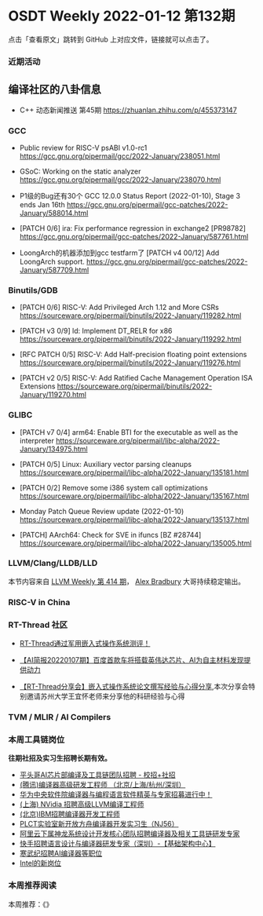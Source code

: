 # OSDT Weekly 2022-01-12 第132期

点击「查看原文」跳转到 GitHub 上对应文件，链接就可以点击了。

### 近期活动

## 编译社区的八卦信息

- C++ 动态新闻推送 第45期
  https://zhuanlan.zhihu.com/p/455373147

### GCC

- Public review for RISC-V psABI v1.0-rc1
  https://gcc.gnu.org/pipermail/gcc/2022-January/238051.html

- GSoC: Working on the static analyzer
  https://gcc.gnu.org/pipermail/gcc/2022-January/238070.html

- P1级的Bug还有30个 GCC 12.0.0 Status Report (2022-01-10), Stage 3 ends Jan 16th
  https://gcc.gnu.org/pipermail/gcc-patches/2022-January/588014.html

- [PATCH 0/6] ira: Fix performance regression in exchange2 [PR98782]
  https://gcc.gnu.org/pipermail/gcc-patches/2022-January/587761.html

- LoongArch的机器添加到gcc testfarm了
  [PATCH v4 00/12] Add LoongArch support.
  https://gcc.gnu.org/pipermail/gcc-patches/2022-January/587709.html

### Binutils/GDB

- [PATCH 0/6] RISC-V: Add Privileged Arch 1.12 and More CSRs
  https://sourceware.org/pipermail/binutils/2022-January/119282.html

- [PATCH v3 0/9] ld: Implement DT_RELR for x86
  https://sourceware.org/pipermail/binutils/2022-January/119292.html

- [RFC PATCH 0/5] RISC-V: Add Half-precision floating point extensions
  https://sourceware.org/pipermail/binutils/2022-January/119276.html

- [PATCH v2 0/5] RISC-V: Add Ratified Cache Management Operation ISA Extensions
  https://sourceware.org/pipermail/binutils/2022-January/119270.html

### GLIBC

- [PATCH v7 0/4] arm64: Enable BTI for the executable as well as the interpreter
  https://sourceware.org/pipermail/libc-alpha/2022-January/134975.html

- [PATCH 0/5] Linux: Auxiliary vector parsing cleanups
  https://sourceware.org/pipermail/libc-alpha/2022-January/135181.html

- [PATCH 0/2] Remove some i386 system call optimizations
  https://sourceware.org/pipermail/libc-alpha/2022-January/135167.html

- Monday Patch Queue Review update (2022-01-10)
  https://sourceware.org/pipermail/libc-alpha/2022-January/135137.html

- [PATCH] AArch64: Check for SVE in ifuncs [BZ #28744]
  https://sourceware.org/pipermail/libc-alpha/2022-January/135005.html

### LLVM/Clang/LLDB/LLD

本节内容来自 [LLVM Weekly 第 414 期](http://llvmweekly.org/issue/414)，
[Alex Bradbury](https://www.linkedin.com/in/alex-bradbury/) 大哥持续稳定输出。

### RISC-V in China

### RT-Thread 社区
- [RT-Thread通过军用嵌入式操作系统测评！](https://mp.weixin.qq.com/s/AulYY4lpUi0L9yLAzzjMkQ)

- [【AI简报20220107期】百度首款车将搭载英伟达芯片、AI为自主材料发现提供动力](https://mp.weixin.qq.com/s/ZBvDsdVYmi43OcXK5f-_Bg)

- [【RT-Thread分享会】嵌入式操作系统论文撰写经验与心得分享](https://mp.weixin.qq.com/s/fD_eqHZRTv4u0FwVKojDBg),本次分享会特别邀请苏州大学王宜怀老师来分享他的科研经验与心得

### TVM / MLIR / AI Compilers

### 本周工具链岗位

**往期社招及实习生招聘长期有效。**

- [平头哥AI芯片部编译及工具链团队招聘 - 校招+社招](https://mp.weixin.qq.com/s/kARbXtJotRPCNMrV-yOanA)
- [(腾讯)编译器高级研发工程师 （北京/上海/杭州/深圳）](https://mp.weixin.qq.com/s/DF-2qmHmpKZtJ1djHXM1Ug)
- [华为中央软件院编译器与编程语言软件精英与专家招募进行中！](https://mp.weixin.qq.com/s/VshbvWegM3eCdgK9d6v46A)
- [(上海) NVidia 招聘高级LLVM编译工程师](https://mp.weixin.qq.com/s/y6UmneY-UvzyhEvyCaoyEg)
- [(北京)IBM招聘编译器开发工程师](https://mp.weixin.qq.com/s/B_d1gjyrgncevOGWnV_Jfw)
- [PLCT实验室新开放方舟编译器开发实习生（NJ56）](https://mp.weixin.qq.com/s/lPp5RvjYhpDIGsp-luLzKQ)
- [阿里云下属神龙系统设计开发核心团队招聘编译器及相关工具链研发专家](https://mp.weixin.qq.com/s/h3ELBXBHfNjZCyCRixqnOQ)
- [快手招聘语言设计与编译器研发专家（深圳）-【基础架构中心】](https://mp.weixin.qq.com/s/QTWnlaBFtWQ3YThHJSIhbA)
- [寒武纪招聘AI编译器等职位](https://mp.weixin.qq.com/s/LWpDXEA2rJ1wx9mr8XoWxw)
- [Intel的新岗位](https://mp.weixin.qq.com/s/xs-deMCI4ob7WX0vIRZMZw)

### 本周推荐阅读

本周推荐：《》
